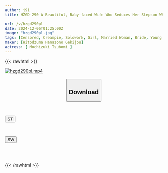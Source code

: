 ```yaml
---
author: j91
title: HZGD-290 A Beautiful, Baby-faced Wife Who Seduces Her Stepson While Her Husband Sleeps And Indulges In Adulterous Sex That Results In Her Pregnancy Multiple Times - Tsubomi Mochizuki

url: /v/hzgd290pl
date: 2024-12-06T01:25:00Z
image: "hzgd290pl.jpg"
tags: [Censored, Creampie, Solowork, Girl, Married Woman, Bride, Young Wife, Affair, Slender, Drama, Stepmother	]
maker: [Hitodzuma Hanazono Gekijou]
actress: [ Mochizuki Tsubomi ]
---
```



{{< rawhtml >}}

<div class="video" data-videoid="8VqAbjMPqeTob3z">
    <a href="javascript:;">
        <img src="/v/hzgd290pl/hzgd290pl.jpg" width="WIDTH" height="HEIGHT" alt="hzgd290pl.mp4" loading="lazy">
    </a>
</div>

<script type="text/javascript" src="https://j91.asia/asset/on-demand-st.js"></script>

<br>
  <link rel="stylesheet" href="https://j91.asia/asset/bs5.css">
  
  <center>
  <button class="btn btn-primary" type="button" data-bs-toggle="collapse" data-bs-target=".multi-collapse" aria-expanded="false" aria-controls="multiCollapseExample1 multiCollapseExample2"><h2>Download</h2></button></center>
</p>
<div class="row">
  <div class="col">
    <div class="collapse multi-collapse" id="multiCollapseExample1">
      <div class="card card-body">
	      	      <br>
<div class="buttons">  
<p><a href="/v/hzgd290pl/st.html" target="_blank"><button class="btn-hover color-3"><i class="fa fa-download"></i> ST</button></a></p></div>
    </div>
  </div>
</div>
  <div class="col">
    <div class="collapse multi-collapse" id="multiCollapseExample2">
      <div class="card card-body">
	      <br>
<div class="buttons">
<p><a href="/v/hzgd290pl/sw.html" target="_blank"><button class="btn-hover color-2"><i class="fa fa-download"></i> SW</button></a></p></div>
<br><br>
      </div>
    </div>
  </div>
</div>

{{< /rawhtml >}}
